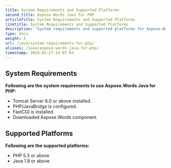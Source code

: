 ```yaml
---
title: System Requirements and Supported Platforms
second_title: Aspose.Words Java for PHP
articleTitle: System Requirements and Supported Platforms
linktitle: System Requirements and Supported Platforms
description: "System requirements and supported platforms for Aspose.Words for Java on PHP in Details."
type: docs
weight: 5
url: /java/system-requirements-for-php/
aliases: /java/aspose-words-java-for-php/
timestamp: 2024-01-27-14-07-04
---
```


## System Requirements

**Following are the system requirements to use Aspose.Words Java for PHP:**

- Tomcat Server 8.0 or above installed.
- PHP/JavaBridge is configured.
- FastCGI is installed.
- Downloaded Aspose.Words component.

## Supported Platforms

**Following are the supported platforms:**

- PHP 5.3 or above
- Java 1.8 or above
